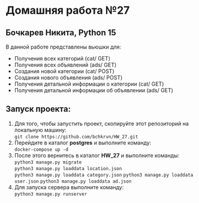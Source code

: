 Домашняя работа №27
=
Бочкарев Никита, Python 15
-

В данной работе представлены вьюшки для:
* Получения всех категорий (cat/ GET)
* Получения всех объявлений (ads/ GET)
* Создания новой категории (cat/ POST)
* Создания нового объявления (ads/ POST)
* Получения детальной информации о категории (cat/<id> GET)
* Получения детальной информации об объявлении (ads/<id> GET)

Запуск проекта:
-
1) Для того, чтобы запустить проект, скопируйте этот репозиторий на локальную машину:  
`git clone https://github.com/bchkrvn/HW_27.git`
2) Перейдите в каталог **postgres** и выполните команду:  
`docker-compose up -d`
3) После этого вернитесь в каталог **HW_27** и выполните команды:  
`python3 manage.py migrate`  
`python3 manage.py loaddata location.json`  
`python3 manage.py loaddata category.json`
`python3 manage.py loaddata user.json`
`python3 manage.py loaddata ad.json`
4) Для запуска сервера выполните команду:  
`python3 manage.py runserver`
